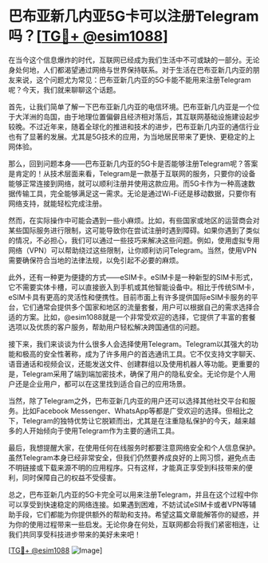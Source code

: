 # 巴布亚新几内亚5G卡可以注册Telegram吗？[[TG💪+ @esim1088](https://t.me/s/esim1088)]

在当今这个信息爆炸的时代，互联网已经成为我们生活中不可或缺的一部分。无论身处何地，人们都渴望通过网络与世界保持联系。对于生活在巴布亚新几内亚的朋友来说，这个问题尤为常见：巴布亚新几内亚的5G卡能不能用来注册Telegram呢？今天，我们就来聊聊这个话题。

首先，让我们简单了解一下巴布亚新几内亚的电信环境。巴布亚新几内亚是一个位于大洋洲的岛国，由于地理位置偏僻且经济相对落后，其互联网基础设施建设起步较晚。不过近年来，随着全球化的推进和技术的进步，巴布亚新几内亚的通信行业也有了显著的发展。尤其是5G技术的应用，为当地居民带来了更快、更稳定的上网体验。

那么，回到问题本身——巴布亚新几内亚的5G卡是否能够注册Telegram呢？答案是肯定的！从技术层面来看，Telegram是一款基于互联网的服务，只要你的设备能够正常连接到网络，就可以顺利注册并使用这款应用。而5G卡作为一种高速数据传输工具，完全能够满足这一需求。无论是通过Wi-Fi还是移动数据，只要你有网络支持，就能轻松完成注册。

然而，在实际操作中可能会遇到一些小麻烦。比如，有些国家或地区的运营商会对某些国际服务进行限制，这可能导致你在尝试注册时遇到障碍。如果你遇到了类似的情况，不必担心，我们可以通过一些技巧来解决这些问题。例如，使用虚拟专用网络（VPN）可以帮助绕过这些限制，让你顺利访问Telegram。当然，使用VPN需要确保符合当地的法律法规，以免引起不必要的麻烦。

此外，还有一种更为便捷的方式——eSIM卡。eSIM卡是一种新型的SIM卡形式，它不需要实体卡槽，可以直接嵌入到手机或其他智能设备中。相比于传统SIM卡，eSIM卡具有更高的灵活性和便携性。目前市面上有许多提供国际eSIM卡服务的平台，它们通常会提供多个国家和地区的流量套餐，用户可以根据自己的需求选择合适的方案。比如，@esim1088就是一个非常受欢迎的选择，它提供了丰富的套餐选项以及优质的客户服务，帮助用户轻松解决跨国通信的问题。

接下来，我们来谈谈为什么很多人会选择使用Telegram。Telegram以其强大的功能和极高的安全性著称，成为了许多用户的首选通讯工具。它不仅支持文字聊天、语音通话和视频会议，还能发送文件、创建群组以及使用机器人等功能。更重要的是，Telegram采用了端到端加密技术，确保了用户的隐私安全。无论你是个人用户还是企业用户，都可以在这里找到适合自己的应用场景。

当然，除了Telegram之外，巴布亚新几内亚的用户还可以选择其他社交平台和服务。比如Facebook Messenger、WhatsApp等都是广受欢迎的选择。但相比之下，Telegram的独特优势让它脱颖而出，尤其是在注重隐私保护的今天，越来越多的人开始倾向于使用Telegram作为主要的通讯工具。

最后，我想提醒大家，在使用任何在线服务时都要注意网络安全和个人信息保护。虽然Telegram本身已经非常安全，但我们仍然要养成良好的上网习惯，避免点击不明链接或下载来源不明的应用程序。只有这样，才能真正享受到科技带来的便利，同时保障自己的权益不受侵害。

总之，巴布亚新几内亚的5G卡完全可以用来注册Telegram，并且在这个过程中你可以享受到快速稳定的网络连接。如果遇到困难，不妨试试eSIM卡或者VPN等辅助手段，它们都能为你提供额外的帮助和支持。希望这篇文章能解答你的疑惑，并为你的使用过程带来一些启发。无论你身在何处，互联网都会将我们紧密相连，让我们共同享受科技进步带来的美好未来吧！

[[TG💪+ @esim1088](https://t.me/s/esim1088) ![Image](https://i.postimg.cc/4NQfJmqS/Snipaste-2025-05-13-00-14-12.png)]